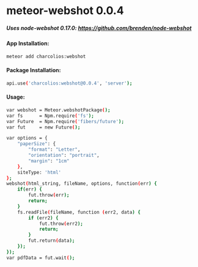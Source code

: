 # meteor-webshot 0.0.4

##### Uses node-webshot 0.17.0: https://github.com/brenden/node-webshot


####  App Installation:

```sh
meteor add charcolios:webshot
```

####  Package Installation:

```sh
api.use('charcolios:webshot@0.0.4', 'server');
```

####  Usage:
```sh
var webshot = Meteor.webshotPackage();
var fs      = Npm.require('fs');
var Future  = Npm.require('fibers/future');
var fut     = new Future();

var options = {
    "paperSize": {
        "format": "Letter",
        "orientation": "portrait",
        "margin": "1cm"
    },
    siteType: 'html'
};
webshot(html_string, fileName, options, function(err) {
    if(err) {
        fut.throw(err);
        return;
    }
    fs.readFile(fileName, function (err2, data) {
        if (err2) {
            fut.throw(err2);
            return;
        }
        fut.return(data);
    });
});
var pdfData = fut.wait();
```
